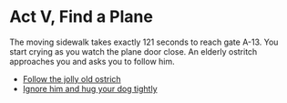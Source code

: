 # Act V, Find a Plane

The moving sidewalk takes exactly 121 seconds to reach gate A-13. You
start crying as you watch the plane door close. An elderly ostritch
approaches you and asks you to follow him.

  * [Follow the jolly old ostrich](./3a.md)
  * [Ignore him and hug your dog tightly](./3b.md)

